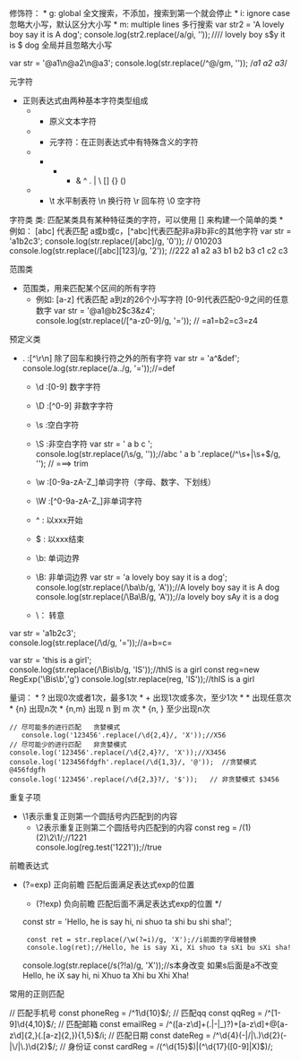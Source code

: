 修饰符：
     * g: global 全文搜索，不添加，搜索到第一个就会停止
     * i: ignore case 忽略大小写，默认区分大小写
     * m: multiple lines 多行搜索
var str2 = 'A lovely boy say it is A dog'; 
     console.log(str2.replace(/a/gi, '$'));  ////$ lovely boy s$y it is $ dog   全局并且忽略大小写

var str = '@a1\n@a2\n@a3';
console.log(str.replace(/^@/gm, ''));
        /*a1
          a2
          a3*/

元字符
* 正则表达式由两种基本字符类型组成
     *  - 原义文本字符
     *  - 元字符：在正则表达式中有特殊含义的字符
     *    - * + & ^ . | \ [] {} ()
     *    - \t 水平制表符  \n 换行符  \r 回车符   \0 空字符

字符类
 类: 匹配某类具有某种特征类的字符，可以使用 [] 来构建一个简单的类
     * 例如： [abc] 代表匹配 a或b或c，[^abc]代表匹配非a非b非c的其他字符
var str = 'a1b2c3';
    console.log(str.replace(/[abc]/g, '0'));   // 010203
    console.log(str.replace(/[abc][123]/g, '2'));  //222    a1 a2 a3 b1 b2 b3 c1 c2 c3


范围类
* 范围类，用来匹配某个区间的所有字符
     * 例如: [a-z] 代表匹配 a到z的26个小写字符 [0-9]代表匹配0-9之间的任意数字
var str = '@a1@b2$c3&z4';  
    console.log(str.replace(/[^a-z0-9]/g, '='));  // =a1=b2=c3=z4

预定义类
*  . :[^\r\n] 除了回车和换行符之外的所有字符
   var str = 'a^&def';      
   console.log(str.replace(/a../g, '='));//=def
     * \d :[0-9] 数字字符
     * \D :[^0-9] 非数字字符
     * \s :空白字符
     * \S :非空白字符
        var str = '  a b c   ';     
       console.log(str.replace(/\s/g, ''));//abc 
       '  a b   '.replace(/^\s+|\s+$/g, '');  // ===> trim

     * \w :[0-9a-zA-Z_]单词字符（字母、数字、下划线）
     * \W :[^0-9a-zA-Z_]非单词字符
     * ^ : 以xxx开始
     * $ : 以xxx结束
     * \b: 单词边界
     * \B: 非单词边界
         var str = 'a lovely boy say it is a dog';   
       console.log(str.replace(/\ba\b/g, 'A'));//A lovely boy say it is A dog
       console.log(str.replace(/\Ba\B/g, 'A'));//a lovely boy sAy it is a dog
     * \： 转意


var str = 'a1b2c3';      
 console.log(str.replace(/\d/g, '='));//a=b=c=

var str = 'this is a girl';   
       console.log(str.replace(/\Bis\b/g, 'IS'));//thIS is a girl
       const reg=new RegExp('\\Bis\\b','g')
       console.log(str.replace(reg, 'IS'));//thIS is a girl

 量词：
     *  ? 出现0次或者1次，最多1次
     *  + 出现1次或多次，至少1次
     *  * 出现任意次
     *  {n} 出现n次
     *  {n,m} 出现 n 到 m 次
     *  {n, } 至少出现n次

    // 尽可能多的进行匹配   贪婪模式
       console.log('123456'.replace(/\d{2,4}/, 'X'));//X56   
    // 尽可能少的进行匹配   非贪婪模式
    console.log('123456'.replace(/\d{2,4}?/, 'X'));//X3456
    console.log('123456fdgfh'.replace(/\d{1,3}/, '@'));  //贪婪模式  @456fdgfh
    console.log('123456'.replace(/\d{2,3}?/, '$'));   // 非贪婪模式 $3456


重复子项
* \1表示重复正则第一个圆括号内匹配到的内容
     * \2表示重复正则第二个圆括号内匹配到的内容
const reg = /(1)(2)\2\1/;//1221   
console.log(reg.test('1221'));//true


前瞻表达式
* (?=exp) 正向前瞻 匹配后面满足表达式exp的位置
     * (?!exp) 负向前瞻 匹配后面不满足表达式exp的位置
     */
   
    const str = 'Hello, he is say hi, ni shuo ta shi bu shi sha!';
   
       const ret = str.replace(/\w(?=i)/g, 'X');//i前面的字母被替换
       console.log(ret);//Hello, he is say Xi, Xi shuo ta sXi bu sXi sha!  
    console.log(str.replace(/s(?!a)/g, 'X'));//s本身改变  如果s后面是a不改变  Hello, he iX say hi, ni Xhuo ta Xhi bu Xhi Xha!

常用的正则匹配

// 匹配手机号
    const phoneReg = /^1\d{10}$/;
    // 匹配qq
    const qqReg = /^[1-9]\d{4,10}$/;
    // 匹配邮箱
    const emailReg = /^([a-z\d]+(\.|-|_)?)+[a-z\d]+@[a-z\d]{2,}(\.[a-z]{2,}){1,5}$/i;
    // 匹配日期
    const dateReg = /^\d{4}(-|/|\.)\d{2}(-|\/|\.)\d{2}$/;
    // 身份证
    const cardReg = /(^\d{15}$)|(^\d{17}([0-9]|X)$)/;
